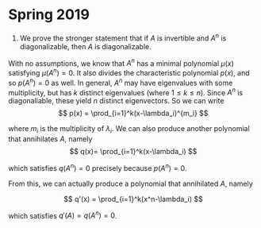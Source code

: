 # Spring 2019

1. We prove the stronger statement that if $A$ is invertible and $A^n$ is diagonalizable, then $A$ is diagonalizable.

  With no assumptions, we know that $A^n$ has a minimal polynomial $\mu(x)$ satisfying $\mu(A^n) = 0$. It also divides the characteristic polynomial $p(x)$, and so $p(A^n) = 0$ as well. In general, $A^n$ may have eigenvalues with some multiplicity, but has $k$ distinct eigenvalues (where $1\leq k \leq n$). Since $A^n$ is diagonaliable, these yield $n$ distinct eigenvectors. So we can write 
  $$
  p(x) = \prod_{i=1}^k(x-\lambda_i)^{m_i}
  $$

  where $m_i$ is the multiplicity of $\lambda_i$. We can also produce another polynomial that annihilates $A$, namely
  $$
  q(x)= \prod_{i=1}^k(x-\lambda_i)
  $$

  which satisfies $q(A^n) = 0$ precisely because $p(A^n) = 0$.

  From this, we can actually produce a polynomial that annihilated $A$, namely

  $$
  q'(x) = \prod_{i=1}^k(x^n-\lambda_i)
  $$

  which satisfies $q'(A) = q(A^n) = 0$.
